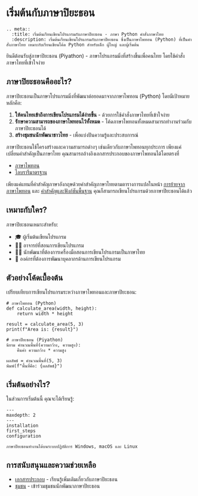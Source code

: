 # เริ่มต้นกับภาษาปิยะธอน

```{eval-rst}
.. meta::
  :title: เริ่มต้นเรียนเขียนโปรแกรมกับภาษาปิยะธอน - ภาษา Python คำสั่งภาษาไทย
  :description: เริ่มต้นเรียนเขียนโปรแกรมกับภาษาปิยะธอน ซึ่งเป็นภาษาไพทอน (Python) ที่เป็นคำสั่งภาษาไทย เหมาะกับเรียนเขียนโค้ด Python สำหรับเด็ก ผู้ใหญ่ และผู้เริ่มต้น
```

ยินดีต้อนรับสู่ภาษาปิยะธอน (Piyathon) - ภาษาโปรแกรมมิ่งที่สร้างขึ้นเพื่อคนไทย โดยใช้คำสั่งภาษาไทยที่เข้าใจง่าย

## ภาษาปิยะธอนคืออะไร?

ภาษาปิยะธอนเป็นภาษาโปรแกรมมิ่งที่พัฒนาต่อยอดมาจากภาษาไพทอน (Python) โดยมีเป้าหมายหลักคือ:

1. **ให้คนไทยเข้าถึงการเขียนโปรแกรมได้ง่ายขึ้น** - ด้วยการใช้คำสั่งภาษาไทยที่เข้าใจง่าย
2. **รักษาความสามารถของภาษาไพทอนไว้ทั้งหมด** - โค้ดภาษาไพทอนทั้งหมดสามารถทำงานร่วมกับภาษาปิยะธอนได้
3. **สร้างชุมชนนักพัฒนาชาวไทย** - เพื่อแบ่งปันความรู้และประสบการณ์

ภาษาปิยะธอนใช้โครงสร้างและความสามารถต่างๆ เช่นเดียวกับภาษาไพทอนทุกประการ เพียงแค่เปลี่ยนคำสำคัญเป็นภาษาไทย คุณสามารถอ้างอิงเอกสารประกอบของภาษาไพทอนได้โดยตรงที่

- [ภาษาไพทอน](https://docs.python.org/3/reference/)
- [ไลบรารีมาตรฐาน](https://docs.python.org/3/library/)

เพียงแค่แทนที่คำสำคัญภาษาอังกฤษด้วยคำสำคัญภาษาไทยตามตารางการแปลในหน้า [การย้ายจากภาษาไพทอน](../tutorial/migration.md) และ [คำสำคัญและฟังก์ชันพื้นฐาน](../tutorial/keywords.md) คุณก็สามารถเขียนโปรแกรมด้วยภาษาปิยะธอนได้แล้ว

## เหมาะกับใคร?

ภาษาปิยะธอนเหมาะสำหรับ:

- 🎓 ผู้เริ่มต้นเขียนโปรแกรม
- 👩‍🏫 อาจารย์ที่สอนการเขียนโปรแกรม
- 👨‍💻 นักพัฒนาที่ต้องการเครื่องมือสอนการเขียนโปรแกรมเป็นภาษาไทย
- 🏢 องค์กรที่ต้องการพัฒนาบุคลากรด้านการเขียนโปรแกรม

## ตัวอย่างโค้ดเบื้องต้น

เปรียบเทียบการเขียนโปรแกรมระหว่างภาษาไพทอนและภาษาปิยะธอน:

```piyathon
# ภาษาไพทอน (Python)
def calculate_area(width, height):
    return width * height

result = calculate_area(5, 3)
print(f"Area is: {result}")
```

```piyathon
# ภาษาปิยะธอน (Piyathon)
นิยาม คำนวณพื้นที่(ความกว้าง, ความสูง):
    คืนค่า ความกว้าง * ความสูง

ผลลัพธ์ = คำนวณพื้นที่(5, 3)
พิมพ์(f"พื้นที่คือ: {ผลลัพธ์}")
```

## เริ่มต้นอย่างไร?

ในส่วนการเริ่มต้นนี้ คุณจะได้เรียนรู้:

```{toctree}
---
maxdepth: 2
---
installation
first_steps
configuration
```

```{note}
ภาษาปิยะธอนทำงานได้บนระบบปฏิบัติการ Windows, macOS และ Linux
```

## การสนับสนุนและความช่วยเหลือ

- [เอกสารประกอบ](../tutorial/index.md) - เรียนรู้เพิ่มเติมเกี่ยวกับภาษาปิยะธอน
- [ชุมชน](../community/index.md) - เข้าร่วมชุมชนนักพัฒนาภาษาปิยะธอน
